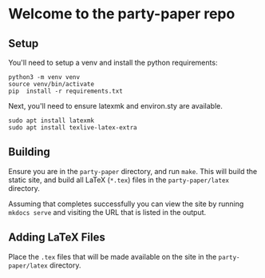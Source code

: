 # Welcome to the party-paper repo

## Setup

You'll need to setup a venv and install the python requirements:
```
python3 -m venv venv
source venv/bin/activate
pip  install -r requirements.txt
```

Next, you'll need to ensure latexmk and environ.sty are available.
```
sudo apt install latexmk
sudo apt install texlive-latex-extra
```

## Building

Ensure you are in the `party-paper` directory, and run `make`. This will build the static site, and build all LaTeX (`*.tex`) files in the `party-paper/latex` directory.

Assuming that completes successfully you can view the site by running `mkdocs serve` and visiting the URL that is listed in the output.

## Adding LaTeX Files

Place the `.tex` files that will be made available on the site in the `party-paper/latex` directory.




